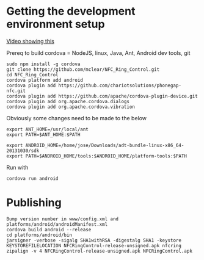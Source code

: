 # Getting the development environment setup

[Video showing this](https://www.youtube.com/watch?v=xirlKmCo7KA&list=UUdbzIfrpmzGCJ2j1LjqW9Gw)

Prereq to build cordova = NodeJS, linux, Java, Ant, Android dev tools, git

```
sudo npm install -g cordova
git clone https://github.com/mclear/NFC_Ring_Control.git
cd NFC_Ring_Control
cordova platform add android
cordova plugin add https://github.com/chariotsolutions/phonegap-nfc.git
cordova plugin add https://github.com/apache/cordova-plugin-device.git
cordova plugin add org.apache.cordova.dialogs
cordova plugin add org.apache.cordova.vibration
```
Obviously some changes need to be made to the below

```
export ANT_HOME=/usr/local/ant
export PATH=$ANT_HOME:$PATH

export ANDROID_HOME=/home/jose/Downloads/adt-bundle-linux-x86_64-20131030/sdk
export PATH=$ANDROID_HOME/tools:$ANDROID_HOME/platform-tools:$PATH
```

Run with
```
cordova run android
```

# Publishing
```
Bump version number in www/config.xml and platforms/android/androidManifest.xml
cordova build android --release
cd platforms/android/bin
jarsigner -verbose -sigalg SHA1withRSA -digestalg SHA1 -keystore KEYSTOREFILELOCATION NFCRingControl-release-unsigned.apk nfcring
zipalign -v 4 NFCRingControl-release-unsigned.apk NFCRingControl.apk
```
